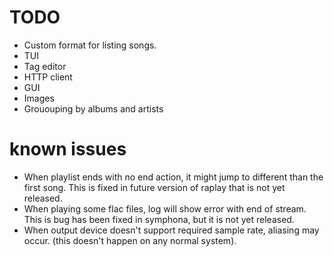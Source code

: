 # TODO
- Custom format for listing songs.
- TUI
- Tag editor
- HTTP client
- GUI
- Images
- Grououping by albums and artists

# known issues
- When playlist ends with no end action, it might jump to different than the
  first song. This is fixed in future version of raplay that is not yet
  released.
- When playing some flac files, log will show error with end of stream. This is
  bug has been fixed in symphona, but it is not yet released.
- When output device doesn't support required sample rate, aliasing may occur.
  (this doesn't happen on any normal system).
